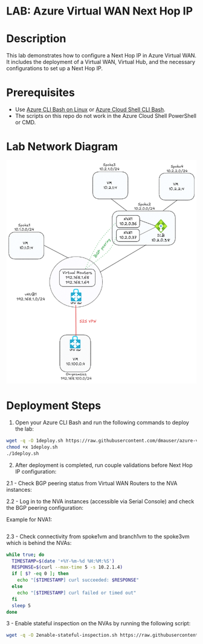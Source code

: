 # LAB: Azure Virtual WAN Next Hop IP

# Description
This lab demonstrates how to configure a Next Hop IP in Azure Virtual WAN. It includes the deployment of a Virtual WAN, Virtual Hub, and the necessary configurations to set up a Next Hop IP.

# Prerequisites
- Use [Azure CLI Bash on Linux](https://learn.microsoft.com/en-us/cli/azure/install-azure-cli-linux) or [Azure Cloud Shell CLI Bash](https://shell.azure.com).
- The scripts on this repo do not work in the Azure Cloud Shell PowerShell or CMD.

# Lab Network Diagram

![Lab Network Diagram](./media/diagram.png)

# Deployment Steps

1. Open your Azure CLI Bash and run the following commands to deploy the lab:

```bash
wget -q -O 1deploy.sh https://raw.githubusercontent.com/dmauser/azure-virtualwan/refs/heads/main/next-hop-ip/1deploy.sh
chmod +x 1deploy.sh
./1deploy.sh
```

2. After deployment is completed, run couple validations before Next Hop IP configuration:

2.1 - Check BGP peering status from Virtual WAN Routers to the NVA instances:

2.2 - Log in to the NVA instances (accessible via Serial Console) and check the BGP peering configuration:

Example for NVA1:

```bash

```

2.3 - Check connectivity from spoke1vm and branch1vm to the spoke3vm which is behind the NVAs:

```bash
while true; do
  TIMESTAMP=$(date '+%Y-%m-%d %H:%M:%S')
  RESPONSE=$(curl --max-time 5 -s 10.2.1.4)
  if [ $? -eq 0 ]; then
    echo "[$TIMESTAMP] curl succeeded: $RESPONSE"
  else
    echo "[$TIMESTAMP] curl failed or timed out"
  fi
  sleep 5
done
```

3 - Enable stateful inspection on the NVAs by running the following script:

```bash
wget -q -O 2enable-stateful-inspection.sh https://raw.githubusercontent.com/d

